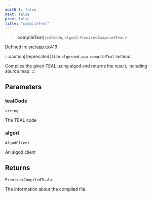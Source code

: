 ```yaml
---
editUrl: false
next: false
prev: false
title: "compileTeal"
---
```


> **compileTeal**(`tealCode`, `algod`): `Promise`\<`CompiledTeal`\>

Defined in: [src/app.ts:419](https://github.com/algorandfoundation/algokit-utils-ts/blob/45957336d0cbf88c980c0a3343335a5e5e142c93/src/app.ts#L419)

:::caution[Deprecated]
Use `algorand.app.compileTeal` instead.

Compiles the given TEAL using algod and returns the result, including source map.
:::

## Parameters

### tealCode

`string`

The TEAL code

### algod

`AlgodClient`

An algod client

## Returns

`Promise`\<`CompiledTeal`\>

The information about the compiled file
